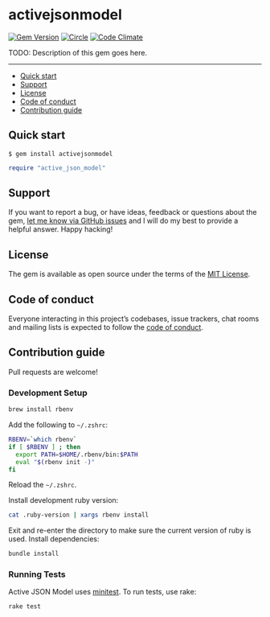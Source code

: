 # activejsonmodel

[![Gem Version](https://badge.fury.io/rb/activejsonmodel.svg)](https://rubygems.org/gems/activejsonmodel)
[![Circle](https://circleci.com/gh/rmorlok/activejsonmodel/tree/main.svg?style=shield)](https://app.circleci.com/pipelines/github/rmorlok/activejsonmodel?branch=main)
[![Code Climate](https://codeclimate.com/github/rmorlok/activejsonmodel/badges/gpa.svg)](https://codeclimate.com/github/rmorlok/activejsonmodel)

TODO: Description of this gem goes here.

---

- [Quick start](#quick-start)
- [Support](#support)
- [License](#license)
- [Code of conduct](#code-of-conduct)
- [Contribution guide](#contribution-guide)

## Quick start

```
$ gem install activejsonmodel
```

```ruby
require "active_json_model"
```

## Support

If you want to report a bug, or have ideas, feedback or questions about the gem, [let me know via GitHub issues](https://github.com/rmorlok/activejsonmodel/issues/new) and I will do my best to provide a helpful answer. Happy hacking!

## License

The gem is available as open source under the terms of the [MIT License](LICENSE.txt).

## Code of conduct

Everyone interacting in this project’s codebases, issue trackers, chat rooms and mailing lists is expected to follow the [code of conduct](CODE_OF_CONDUCT.md).

## Contribution guide

Pull requests are welcome!

### Development Setup

```bash
brew install rbenv
```

Add the following to `~/.zshrc`:

```bash
RBENV=`which rbenv`
if [ $RBENV ] ; then
  export PATH=$HOME/.rbenv/bin:$PATH
  eval "$(rbenv init -)"
fi
```

Reload the `~/.zshrc`.

Install development ruby version:

```bash
cat .ruby-version | xargs rbenv install
```

Exit and re-enter the directory to make sure the current version of ruby is used. Install dependencies:

```bash
bundle install
```

### Running Tests

Active JSON Model uses [minitest](https://github.com/minitest/minitest). To run tests, use rake:

```bash
rake test
```